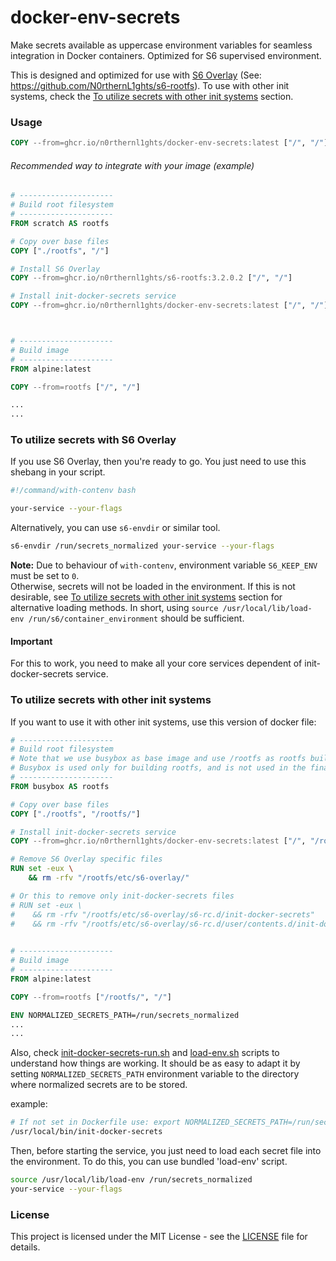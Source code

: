 # docker-env-secrets
Make secrets available as uppercase environment variables for seamless integration in Docker containers. Optimized for S6 supervised environment.

This is designed and optimized for use with [S6 Overlay](https://github.com/just-containers/s6-overlay) (See: https://github.com/N0rthernL1ghts/s6-rootfs).
To use with other init systems, check the [To utilize secrets with other init systems](#to-utilize-secrets-with-other-init-systems) section.

### Usage
```Dockerfile
COPY --from=ghcr.io/n0rthernl1ghts/docker-env-secrets:latest ["/", "/"]
```

###### Recommended way to integrate with your image (example)
```Dockerfile
# ---------------------
# Build root filesystem
# ---------------------
FROM scratch AS rootfs

# Copy over base files
COPY ["./rootfs", "/"]

# Install S6 Overlay
COPY --from=ghcr.io/n0rthernl1ghts/s6-rootfs:3.2.0.2 ["/", "/"]

# Install init-docker-secrets service
COPY --from=ghcr.io/n0rthernl1ghts/docker-env-secrets:latest ["/", "/"]



# ---------------------
# Build image
# ---------------------
FROM alpine:latest

COPY --from=rootfs ["/", "/"]

...
...
```

### To utilize secrets with S6 Overlay
If you use S6 Overlay, then you're ready to go. You just need to use this shebang in your script.
```bash
#!/command/with-contenv bash

your-service --your-flags
```

Alternatively, you can use `s6-envdir` or similar tool.
```bash
s6-envdir /run/secrets_normalized your-service --your-flags
```

**Note:** Due to behaviour of `with-contenv`, environment variable `S6_KEEP_ENV` must be set to `0`.  
Otherwise, secrets will not be loaded in the environment. If this is not desirable, see [To utilize secrets with other init systems](#to-utilize-secrets-with-other-init-systems) section for alternative loading methods. In short, using `source /usr/local/lib/load-env /run/s6/container_environment` should be sufficient.

#### Important
For this to work, you need to make all your core services dependent of init-docker-secrets service.


### To utilize secrets with other init systems
If you want to use it with other init systems, use this version of docker file:
```Dockerfile
# ---------------------
# Build root filesystem
# Note that we use busybox as base image and use /rootfs as rootfs build directory
# Busybox is used only for building rootfs, and is not used in the final image
# ---------------------
FROM busybox AS rootfs

# Copy over base files
COPY ["./rootfs", "/rootfs/"]

# Install init-docker-secrets service
COPY --from=ghcr.io/n0rthernl1ghts/docker-env-secrets:latest ["/", "/rootfs/"]

# Remove S6 Overlay specific files
RUN set -eux \
    && rm -rfv "/rootfs/etc/s6-overlay/"

# Or this to remove only init-docker-secrets files
# RUN set -eux \
#    && rm -rfv "/rootfs/etc/s6-overlay/s6-rc.d/init-docker-secrets"
#    && rm -rfv "/rootfs/etc/s6-overlay/s6-rc.d/user/contents.d/init-docker-secrets"
    

# ---------------------
# Build image
# ---------------------
FROM alpine:latest

COPY --from=rootfs ["/rootfs/", "/"]

ENV NORMALIZED_SECRETS_PATH=/run/secrets_normalized
...
...
```

Also, check [init-docker-secrets-run.sh](src/init-docker-secrets-run.sh) and [load-env.sh](src/load-env.sh) scripts to understand how things are working.
It should be as easy to adapt it by setting `NORMALIZED_SECRETS_PATH` environment variable to the directory where normalized secrets are to be stored.

example:
```bash
# If not set in Dockerfile use: export NORMALIZED_SECRETS_PATH=/run/secrets_normalized 
/usr/local/bin/init-docker-secrets
```

Then, before starting the service, you just need to load each secret file into the environment.
To do this, you can use bundled 'load-env' script.
```bash
source /usr/local/lib/load-env /run/secrets_normalized
your-service --your-flags
```

### License
This project is licensed under the MIT License - see the [LICENSE](LICENSE) file for details.